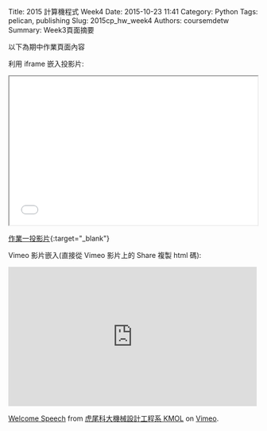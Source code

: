 Title: 2015 計算機程式 Week4
Date: 2015-10-23 11:41
Category: Python
Tags: pelican, publishing
Slug: 2015cp_hw_week4
Authors: coursemdetw
Summary: Week3頁面摘要

以下為期中作業頁面內容

利用 iframe 嵌入投影片:

<iframe src="simplest4.html" width="500" height="300"></iframe>

[作業一投影片](simplest4.html){:target="_blank"}



Vimeo 影片嵌入(直接從 Vimeo 影片上的 Share 複製 html 碼):

<iframe src="https://player.vimeo.com/video/137724068" width="500" height="281" frameborder="0" webkitallowfullscreen mozallowfullscreen allowfullscreen></iframe> <p><a href="https://vimeo.com/137724068">Welcome Speech</a> from <a href="https://vimeo.com/user24079973">虎尾科大機械設計工程系 KMOL</a> on <a href="https://vimeo.com">Vimeo</a>.</p>
